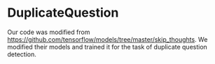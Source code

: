 # DuplicateQuestion

Our code was modified from https://github.com/tensorflow/models/tree/master/skip_thoughts. We modified their models and trained it for the task of duplicate question detection.
